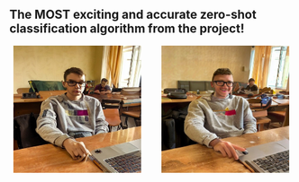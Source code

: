 ## The MOST exciting and accurate zero-shot classification algorithm from the project! ##

<p align="center">
  <img alt="Light" src="pictures/sad.jpg" width="45%">
&nbsp; &nbsp; &nbsp; &nbsp;
  <img alt="Dark" src="pictures/happy.jpg" width="45%">
</p>
